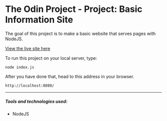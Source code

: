 # The Odin Project - Project: Basic Information Site

The goal of this project is to make a basic website that serves pages with NodeJS.

[View the live site here](http://odin-basic-info-site.bizarf.repl.co/)

To run this project on your local server, type:

```
node index.js
```

After you have done that, head to this address in your browser.

```
http://localhost:8080/
```

<hr>

##### Tools and technologies used:

-   NodeJS
